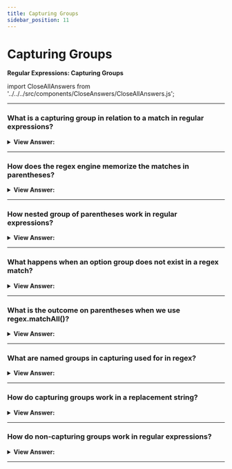 ```yaml
---
title: Capturing Groups
sidebar_position: 11
---
```


# Capturing Groups

**Regular Expressions: Capturing Groups**

<head>
  <title>Capturing Groups - JavaScript Interview Questions & Answers</title>
  <meta charSet="utf-8" />
</head>

import CloseAllAnswers from '../../../src/components/CloseAnswers/CloseAllAnswers.js';

<CloseAllAnswers />

---

### What is a capturing group in relation to a match in regular expressions?

<details>
  <summary><strong>View Answer:</strong></summary>
  <div>
  <div><strong>Interview Response:</strong> A capturing group is a pattern enclosed in parentheses. It two affects consisting of getting part of match as a separate or isolated item in an array of items. If we add a quantifier after the parentheses, it is combined with the parentheses as a group on the string.
    </div><br />
  <div><strong className="codeExample">Code Example:</strong><br /><br />

  <div></div>

```js
// Example: repeating word pattern
alert('Gogogo now!'.match(/(go)+/gi)); // "Gogogo"

// Example: group of domains
let regexp = /(\w+\.)+\w+/g;

alert('site.com my.site.com'.match(regexp)); // site.com,my.site.com

// Example: email
let regexp = /[-.\w]+@([\w-]+\.)+[\w-]+/g;

alert('my@mail.com @ his@site.com.uk'.match(regexp));
// my@mail.com, his@site.com.uk
```

  </div>
  </div>
</details>

---

### How does the regex engine memorize the matches in parentheses?

<details>
  <summary><strong>View Answer:</strong></summary>
  <div>
  <div><strong>Interview Response:</strong> Parentheses are numbered from left to right. The search engine memorizes the content matched by each of them and allows to get it in the result. They are indexed in an array structure in the order the matched. The method str.match(regexp), if regexp has no flag g, looks for the first match and returns it as an array.
    </div><br />
  <div><strong className="codeExample">Code Example:</strong><br /><br />

  <div></div>

```js
let str = '<h1>Hello, world!</h1>';

let tag = str.match(/<(.*?)>/);

alert(tag[0]); // <h1>
alert(tag[1]); // h1
```

  </div>
  </div>
</details>

---

### How nested group of parentheses work in regular expressions?

<details>
  <summary><strong>View Answer:</strong></summary>
  <div>
  <div><strong>Interview Response:</strong> When parentheses are nested in regular expressions it uses an outward in and left to right behavior (algorithm). Basically, the outer bounds of the parentheses are collected and pushed into an array structure, then each parenthesis with the parent are collected and pushed to the array in order from left to right.
    </div><br />
  <div><strong className="codeExample">Code Example:</strong><br /><br />

  <div></div>

```js
let str = '<span class="my">';

let regexp = /<(([a-z]+)\s*([^>]*))>/;

let result = str.match(regexp);
alert(result[0]); // <span class="my">
alert(result[1]); // span class="my"
alert(result[2]); // span
alert(result[3]); // class="my"
```

  </div>
  </div>
</details>

---

### What happens when an option group does not exist in a regex match?

<details>
  <summary><strong>View Answer:</strong></summary>
  <div>
  <div><strong>Interview Response:</strong> Even if a group is optional and does not exist in the match (e.g., has the quantifier (...)?), the corresponding result array item is present and equals undefined.
    </div><br />
  <div><strong className="codeExample">Code Example:</strong><br /><br />

  <div></div>

```js
let match = 'a'.match(/a(z)?(c)?/);

alert(match.length); // 3
alert(match[0]); // a (whole match)
alert(match[1]); // undefined
alert(match[2]); // undefined

/////////////////

let match = 'ac'.match(/a(z)?(c)?/);

alert(match.length); // 3
alert(match[0]); // ac (whole match)
alert(match[1]); // undefined, because there's nothing for (z)?
alert(match[2]); // c
```

  </div>
  </div>
</details>

---

### What is the outcome on parentheses when we use regex.matchAll()?

<details>
  <summary><strong>View Answer:</strong></summary>
  <div>
  <div><strong>Interview Response:</strong> The outcome is a deep search for all matches within the regex pattern. The return values will include the both the inner and outer values including the capturing group. It should be noted, that the matchAll method returns an iterable object and it may require a Polyfill, because it is relatively new.
    </div><br />
  <div><strong className="codeExample">Code Example:</strong><br /><br />

  <div></div>

```js
// Using Array.from to create an new array
let results = '<h1> <h2>'.matchAll(/<(.*?)>/gi);

// results - is not an array, but an iterable object
alert(results); // [object RegExp String Iterator]

alert(results[0]); // undefined (*)

results = Array.from(results); // let's turn it into array <--

alert(results[0]); // <h1>,h1 (1st tag)
alert(results[1]); // <h2>,h2 (2nd tag)

// Using a LOOP to get our results - recommended
let results = '<h1> <h2>'.matchAll(/<(.*?)>/gi);

for (let result of results) {
  alert(result);
  // first alert: <h1>,h1
  // second: <h2>,h2
}

// DESTRUCTURING:
let [tag1, tag2] = '<h1> <h2>'.matchAll(/<(.*?)>/gi);

// Full destructuring example:
let results = '<h1> <h2>'.matchAll(/<(.*?)>/gi);

let [tag1, tag2] = results;

alert(tag1[0]); // <h1>
alert(tag1[1]); // h1
alert(tag1.index); // 0
alert(tag1.input); // <h1> <h2>
```

  </div>
  </div>
</details>

---

### What are named groups in capturing used for in regex?

<details>
  <summary><strong>View Answer:</strong></summary>
  <div>
  <div><strong>Interview Response:</strong> Named groups is the process of capturing the text matched by “regex” into the group “name”. The name can contain letters and numbers but must start with a letter. These can be achieved by putting `?&#8249;name&#8250;` immediately after the opening parentheses. Named groups are perfect for extremely complex patterns that need to split hairs (filter) amongst a group of names.
    </div><br />
  <div><strong className="codeExample">Code Example:</strong><br /><br />

<strong>Syntax: </strong> let dateRegexp = /(?&#8249;year&#8250;[0-9]&#123;4&#125;)-(?&#8249;month&#8250;[0-9]&#123;2&#125;)-(?&#8249;day&#8250;[0-9]&#123;2&#125;)/<br /><br />

  <div></div>

```js
// Basic Approach
let dateRegexp = /(?<year>[0-9]{4})-(?<month>[0-9]{2})-(?<day>[0-9]{2})/; 
let str = "2019-04-30";

let groups = str.match(dateRegexp).groups;

alert(groups.year); // 2019
alert(groups.month); // 04
alert(groups.day); // 30

// Complex Approach
let dateRegexp = /(?<year>[0-9]{4})-(?<month>[0-9]{2})-(?<day>[0-9]{2})/g; 

let str = "2019-10-30 2020-01-01";

let results = str.matchAll(dateRegexp);

for(let result of results) {
  let {year, month, day} = result.groups;

  alert(`${day}.${month}.${year}`);
  // first alert: 30.10.2019
  // second: 01.01.2020
}
```

  </div>
  </div>
</details>

---

### How do capturing groups work in a replacement string?

<details>
  <summary><strong>View Answer:</strong></summary>
  <div>
  <div><strong>Interview Response:</strong> Method str.replace(regexp, replacement) that replaces all matches with regexp in str allows to use parentheses contents in the replacement string. That has done using $n, where n is the group number (Example: $2 would be the second value we are targeting, kind of like index[1]).
    </div><br />
  <div><strong className="codeExample">Code Example:</strong><br /><br />

  <div></div>

```js
// Basic Example:
let str = 'John Bull';
let regexp = /(\w+) (\w+)/;

alert(str.replace(regexp, '$2, $1')); // Bull, John

// More Complex example using capturing groups
let regexp = /(?<year>[0-9]{4})-(?<month>[0-9]{2})-(?<day>[0-9]{2})/g;

let str = '2019-10-30, 2020-01-01';

alert(str.replace(regexp, '$<day>.$<month>.$<year>'));
// 30.10.2019, 01.01.2020
```

  </div>
  </div>
</details>

---

### How do non-capturing groups work in regular expressions?

<details>
  <summary><strong>View Answer:</strong></summary>
  <div>
  <div><strong>Interview Response:</strong> Sometimes we need parentheses to correctly apply a quantifier, but we do not want their contents in results. A group may be excluded by adding ?: in the beginning. For instance, if we want to find (go)+, but don’t want the parentheses contents (go) as a separate array item, we can write: (?:go)+.
    </div><br />
  <div><strong className="codeExample">Code Example:</strong><br /><br />

  <div></div>

```js
let str = 'Gogogo John!';

// ?: exludes 'go' from capturing
let regexp = /(?:go)+ (\w+)/i;

let result = str.match(regexp);

alert(result[0]); // Gogogo John (full match)
alert(result[1]); // John
alert(result.length); // 2 (no more items in the array)
```

  </div>
  </div>
</details>

---
